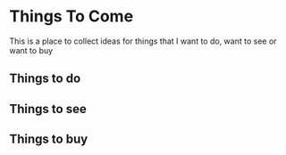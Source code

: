 # Things To Come

This is a place to collect ideas for things that I want to do, want to see or want to buy

## Things to do

## Things to see

## Things to buy
